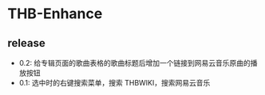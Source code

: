 # THB-Enhance

## release

* 0.2: 给专辑页面的歌曲表格的歌曲标题后增加一个链接到网易云音乐原曲的播放按钮
* 0.1: 选中时的右键搜索菜单，搜索 THBWIKI，搜索网易云音乐

